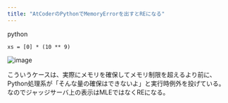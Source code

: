```yaml
---
title: "AtCoderのPythonでMemoryErrorを出すとREになる"
---
```


python

```
xs = [0] * (10 ** 9)
```

![image](https://gyazo.com/7a3c6eaea86deec2d0977e4c21e18fa7/thumb/1000)

こういうケースは、実際にメモリを確保してメモリ制限を超えるより前に、Python処理系が「そんな量の確保はできないよ」と実行時例外を投げている。なのでジャッジサーバ上の表示はMLEではなくREになる。
